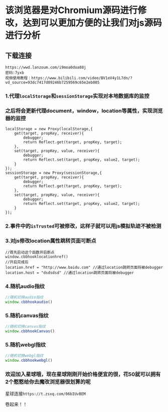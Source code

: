 # 该浏览器是对Chromium源码进行修改，达到可以更加方便的让我们对js源码进行分析

## 下载连接
````
https://wwd.lanzoum.com/i9moa0doa88j
密码:7yxb
视频使用教程：https://www.bilibili.com/video/BV1eV4y1L7dn/?vd_source=93dc7417d09246b7259569c65e2eb085
````
### 1.代理`localStorage`和`sessionStorage`实现对本地数据库的监控
### 之后将会更新代理document，window，location等属性，实现浏览器的监控
````
localStorage = new Proxy(localStorage,{
    get(target, propKey, receiver){
        debugger;
        return Reflect.get(target, propKey, target);
    },
    set(target, propKey, value, receiver){
        debugger;
        return Reflect.set(target, propKey, value2, target);
    }
});
sessionStorage = new Proxy(sessionStorage,{
    get(target, propKey, receiver){
        debugger;
        return Reflect.get(target, propKey, target);
    },
    set(target, propKey, value, receiver){
        debugger;
        return Reflect.set(target, propKey, value2, target);
    }
});
````

### 2.事件中的`isTrusted`可被修改，这样子就可以用js模拟轨迹不被检测

### 3.对js修改location属性跳转页面可断点
```
//首先启动这个函数开启断点
window.cbbhooklocationhref()
//开启完成后
location.href = "http://www.baidu.com" //通过location跳转页面将被debugger
location.host = "dsdsdsd" //通过location跳转页面将被debugger
```

### 4.随机audio指纹
```javascript
//随机切换audio指纹
window.cbbhookaudio()
```

### 5.随机canvas指纹
```javascript
//随机切换canvas指纹
window.cbbhookCanvas()
```

### 5.随机webgl指纹
```javascript
//随机切换webgl指纹
window.cbbhookwebgl()
```

### 欢迎加入星球哦，现在星球刚刚开始价格便宜的很，花50就可以拥有2个憨憨给你去魔改浏览器很划算的呢
星球连接`https://t.zsxq.com/06bIUvBEM`

卷起来！！
